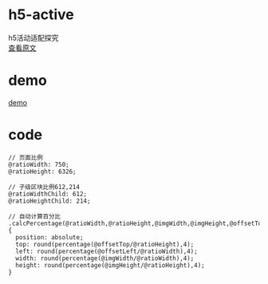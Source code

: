 # h5-active
h5活动适配探究  
[查看原文](https://www.love85g.com/?p=1987)  

# demo
[demo](https://www.sjooy.com/h5-active/)  

# code
```
// 页面比例
@ratioWidth: 750;
@ratioHeight: 6326;

// 子级区块比例612,214
@ratioWidthChild: 612;
@ratioHeightChild: 214;

// 自动计算百分比
.calcPercentage(@ratioWidth,@ratioHeight,@imgWidth,@imgHeight,@offsetTop,@offsetLeft){
  position: absolute;
  top: round(percentage(@offsetTop/@ratioHeight),4);
  left: round(percentage(@offsetLeft/@ratioWidth),4);
  width: round(percentage(@imgWidth/@ratioWidth),4);
  height: round(percentage(@imgHeight/@ratioHeight),4);
}
```
